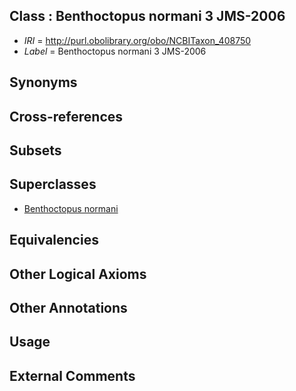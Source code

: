 
## Class : Benthoctopus normani 3 JMS-2006

 * *IRI* = http://purl.obolibrary.org/obo/NCBITaxon_408750
 * *Label* = Benthoctopus normani 3 JMS-2006

## Synonyms


## Cross-references


## Subsets


## Superclasses

 * [Benthoctopus normani](../../NCBITaxon/45/NCBITaxon_408745.md)

## Equivalencies


## Other Logical Axioms


## Other Annotations


## Usage


## External Comments

